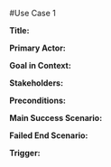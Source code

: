 #Use Case 1

**Title:**

**Primary Actor:**

**Goal in Context:**

**Stakeholders:**

**Preconditions:**

**Main Success Scenario:**

**Failed End Scenario:**

**Trigger:**

